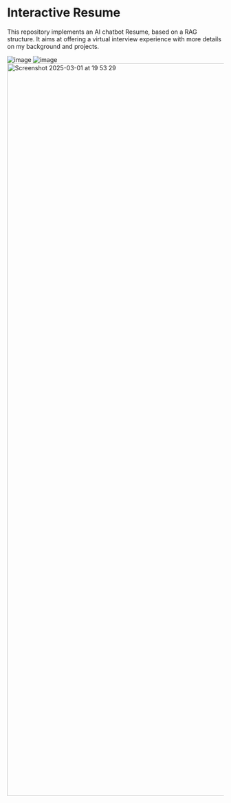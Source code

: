 # Interactive Resume

This repository implements an AI chatbot Resume, based on a RAG structure. It aims at offering a virtual interview experience with more details on my background and projects.

![image](https://github.com/user-attachments/assets/c4586253-1c8f-4bb4-b6a5-f68553e89d64)
![image](https://github.com/user-attachments/assets/97f6cfe7-0b4f-43bb-ba02-7304ca3ec6a7)
<img width="1702" alt="Screenshot 2025-03-01 at 19 53 29" src="https://github.com/user-attachments/assets/37500ac5-5d1a-4a11-bc6d-ad8c10debfe4" />
